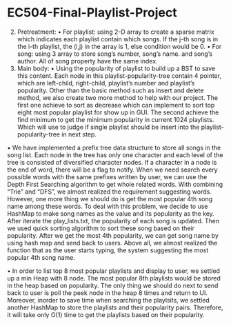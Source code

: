 # EC504-Final-Playlist-Project
2. Pretreatment:
•	For playlist: using 2-D array to create a sparse matrix which indicates each playlist contain which songs. If the j-th song is in the i-th playlist, the (i,j) in the array is 1, else condition would be 0.
•	For song: using 3 array to store song’s number, song’s name. and song’s author. All of song property have the same index.
3. Main body:
•	Using the popularity of playlist to build up a BST to save this content. Each node in this playlist-popularity-tree contain 4 pointer, which are left-child, right-child, playlist’s number and playlist’s popularity. Other than  the basic method such as insert and delete method, we also create two more  method to help with our project. The first one achieve to sort as decrease which can implement to sort top eight most popular playlist for show up in GUI. The second achieve the find minimum to get the minimum popularity in current 1024 playlists. Which will use to judge if single playlist should be insert into the playlist-popularity-tree in next step.

•	We have implemented a prefix tree data  structure to store all songs in the song list. Each node in the tree has only one character and each level of  the tree is consisted of diversified character nodes. If a character in a node is the end of word, there will be a flag to notify.   When we need search every possible words with the same prefixes written by user, we can use the Depth First Searching algorithm to get whole related words. With combining “Trie” and “DFS”, we almost realized the requirement suggesting words. However, one more thing we should do is get the most popular 4th song name among these words. To deal with this problem, we decide to use HashMap to make song names as the value and its popularity as the key. After iterate the play_lists.txt, the popularity of each song is updated.  Then we used quick sorting algorithm to sort these song based on their popularity. After we get the most 4th popularity, we can get song name by using hash map and send back to users. Above all, we almost realized the function that as the user starts typing, the system suggesting the most popular 4th song name. 

•	In order to list top 8 most popular playlists and display to user, we settled up a min Heap with 8 node. The most popular 8th playlists would be stored in the heap based on popularity. The only thing we should do next to send back to user is poll the peek node in the heap 8 times and return to UI. Moreover, inorder to save time when searching the playlsits, we settled another HashMap to store the playlists and their popularity pairs. Therefore, it will take only O(1) time to get the playlists based on their popularity. 
